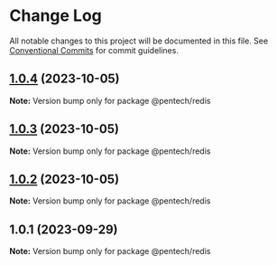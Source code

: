 # Change Log

All notable changes to this project will be documented in this file.
See [Conventional Commits](https://conventionalcommits.org) for commit guidelines.

## [1.0.4](https://github.com/nvqh01/pentech/compare/@pentech/redis@1.0.3...@pentech/redis@1.0.4) (2023-10-05)

**Note:** Version bump only for package @pentech/redis

## [1.0.3](https://github.com/nvqh01/pentech/compare/@pentech/redis@1.0.2...@pentech/redis@1.0.3) (2023-10-05)

**Note:** Version bump only for package @pentech/redis

## [1.0.2](https://github.com/nvqh01/pentech/compare/@pentech/redis@1.0.1...@pentech/redis@1.0.2) (2023-10-05)

**Note:** Version bump only for package @pentech/redis

## 1.0.1 (2023-09-29)

**Note:** Version bump only for package @pentech/redis
